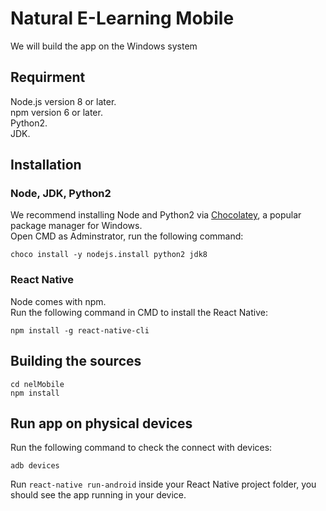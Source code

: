 # Natural E-Learning Mobile
We will build the app on the Windows system

## Requirment
Node.js version 8 or later.\
npm version 6 or later.\
Python2.\
JDK.

## Installation
### Node, JDK, Python2
We recommend installing Node and Python2 via [Chocolatey](https://chocolatey.org/install), a popular package manager for Windows.\
Open CMD as Adminstrator, run the following command:

```
choco install -y nodejs.install python2 jdk8
```

### React Native
Node comes with npm.\
Run the following command in CMD to install the React Native:

```
npm install -g react-native-cli
```

## Building the sources

```
cd nelMobile
npm install
```

## Run app on physical devices

Run the following command to check the connect with devices:

```
adb devices
```

Run `react-native run-android` inside your React Native project folder, you should see the app running in your device.
